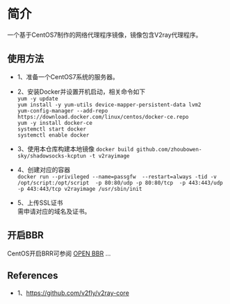 # 简介
一个基于CentOS7制作的网络代理程序镜像，镜像包含V2ray代理程序。

## 使用方法
- 1、准备一个CentOS7系统的服务器。
- 2、安装Docker并设置开机启动，相关命令如下<br>
  `yum -y update`<br>
  `yum install -y yum-utils device-mapper-persistent-data lvm2`<br>
  `yum-config-manager --add-repo https://download.docker.com/linux/centos/docker-ce.repo`<br>
  `yum -y install docker-ce`<br>
  `systemctl start docker`<br>
  `systemctl enable docker`<br>
- 3、使用本仓库构建本地镜像
  `docker build github.com/zhoubowen-sky/shadowsocks-kcptun -t v2rayimage`
- 4、创建对应的容器<br>
  `docker run --privileged --name=passgfw  --restart=always -tid -v /opt/script:/opt/script  -p 80:80/udp -p 80:80/tcp  -p 443:443/udp -p 443:443/tcp v2rayimage /usr/sbin/init`

- 5、上传SSL证书<br>
  需申请对应的域名及证书。

## 开启BBR
 CentOS开启BRR可参阅 [OPEN BBR](https://www.vultr.com/docs/how-to-deploy-google-bbr-on-centos-7) ...

## References
- 1、https://github.com/v2fly/v2ray-core
